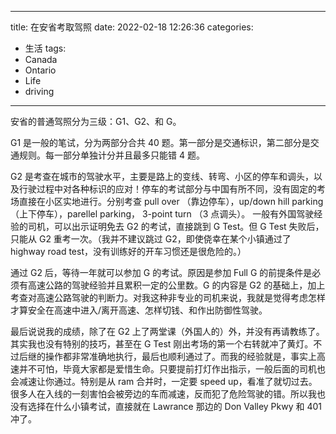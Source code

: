 
---
title: 在安省考取驾照
date: 2022-02-18 12:26:36
categories:
   - 生活
tags:
   - Canada
   - Ontario
   - Life
   - driving
---

安省的普通驾照分为三级：G1、G2、和 G。

G1 是一般的笔试，分为两部分合共 40 题。第一部分是交通标识，第二部分是交通规则。每一部分单独计分并且最多只能错 4 题。

G2 是考查在城市的驾驶水平，主要是路上的变线、转弯、小区的停车和调头，以及行驶过程中对各种标识的应对！停车的考试部分与中国有所不同，没有固定的考场直接在小区实地进行。分别考查 pull over （靠边停车），up/down hill parking （上下停车），parellel parking， 3-point turn （3 点调头）。
一般有外国驾驶经验的司机，可以出示证明免去 G2 的考试，直接跳到 G Test。但 G Test 失败后，只能从 G2 重考一次。（我并不建议跳过 G2，即使侥幸在某个小镇通过了 highway road test，没有训练好的开车习惯还是很危险的。）

通过 G2 后，等待一年就可以参加 G 的考试。原因是参加 Full G  的前提条件是必须有高速公路的驾驶经验并且累积一定的公里数。G 的内容是 G2 的基础上，加上考查对高速公路驾驶的判断力。对我这种非专业的司机来说，我就是觉得考虑怎样才算安全在高速中进入/离开高速、怎样切钱、和作出防御性驾驶。

最后说说我的成绩，除了在 G2 上了两堂课（外国人的）外，并没有再请教练了。其实我也没有特别的技巧，甚至在 G Test 刚出考场的第一个右转就冲了黄灯。不过后继的操作都非常准确地执行，最后也顺利通过了。而我的经验就是，事实上高速并不可怕，毕竟大家都是爱惜生命。只要提前打灯作出指示，一般后面的司机也会减速让你通过。特别是从 ram 合并时，一定要 speed up，看准了就切过去。很多人在入线的一刻害怕会被旁边的车而减速，反而犯了危险驾驶的错。所以我也没有选择在什么小镇考试，直接就在 Lawrance 那边的 Don Valley Pkwy 和 401 冲了。
